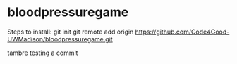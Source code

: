 # bloodpressuregame
Steps to install:
git init
git remote add origin https://github.com/Code4Good-UWMadison/bloodpressuregame.git

tambre testing a commit

